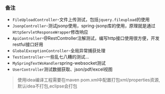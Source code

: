 ### 备注
* `FileUploadController`-文件上传测试，包括`jquery.fileupload`的使用
* `JsonpController`-测试jsonp使用，spring-jsonp库的使用，原理就是通过`HttpServletResponseWrapper`修改响应
* `ApiController`-@RestController注解测试，编写http接口使用很方便，开发restful接口好用
* `GlobalExceptionController`-全局异常捕获处理
* `TestController`-一些乱七八糟的测试...
* `MySpringTextWsHandler`spring-websocket测试
* `UserController`测试数据获取、json/pdf/excel视图

> 使用idea编译工程需要在maven pom.xml中配置打包xml/properties资源,默认idea不打包,eclipse会打包